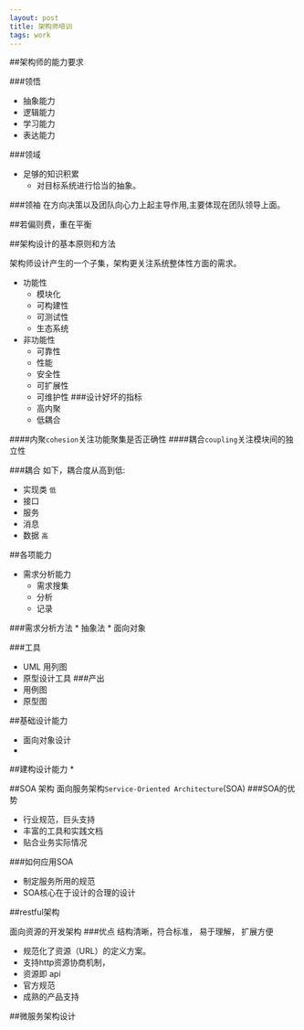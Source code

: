 ```yaml
---
layout: post
title: 架构师培训
tags: work
---
```


##架构师的能力要求

###领悟

* 抽象能力
* 逻辑能力
* 学习能力
* 表达能力

###领域
* 足够的知识积累
    * 对目标系统进行恰当的抽象。

###领袖
    在方向决策以及团队向心力上起主导作用,主要体现在团队领导上面。

##若偏则费，重在平衡

##架构设计的基本原则和方法

架构师设计产生的一个子集，架构更关注系统整体性方面的需求。
* 功能性
    * 模块化
    * 可构建性
    * 可测试性
    * 生态系统
* 非功能性
    * 可靠性
    * 性能
    * 安全性
    * 可扩展性
    * 可维护性
###设计好坏的指标
    * 高内聚
    * 低耦合

####内聚`cohesion`关注功能聚集是否正确性
####耦合`coupling`关注模块间的独立性

###耦合
如下，耦合度从高到低:
* 实现类   `低`
* 接口
* 服务
* 消息
* 数据     `高`

##各项能力
* 需求分析能力
    * 需求搜集
    * 分析
    * 记录

 ###需求分析方法
    * 抽象法
    * 面向对象
    
###工具 
* UML 用列图
* 原型设计工具
###产出
* 用例图
* 原型图    

##基础设计能力

* 面向对象设计
* 
##建构设计能力
* 

##SOA 架构
面向服务架构`Service-Oriented Architecture`(SOA)
###SOA的优势
* 行业规范，巨头支持
* 丰富的工具和实践文档
* 贴合业务实际情况

###如何应用SOA
* 制定服务所用的规范
* SOA核心在于设计的合理的设计

##restful架构

面向资源的开发架构 
###优点
    结构清晰，符合标准， 易于理解， 扩展方便

* 规范化了资源（URL）的定义方案。
* 支持http资源协商机制，
* 资源即 api
* 官方规范
* 成熟的产品支持

##微服务架构设计

